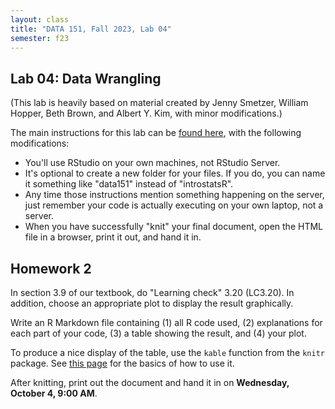 ```yaml
---
layout: class
title: "DATA 151, Fall 2023, Lab 04"
semester: f23
---
```


## Lab 04: Data Wrangling

(This lab is heavily based on material created by Jenny Smetzer,
William Hopper, Beth Brown, and Albert Y. Kim, with minor
modifications.)

The main instructions for this lab can be [found here](https://moderndive.github.io/moderndive_labs/static/PS/PS03_data_wrangling.html),
with the following modifications:

- You'll use RStudio on your own machines, not RStudio Server.
- It's optional to create a new folder for your files. If you do, you
  can name it something like "data151" instead of "introstatsR".
- Any time those instructions mention something happening on the
  server, just remember your code is actually executing on your own
  laptop, not a server.
- When you have successfully "knit" your final document, open the HTML
  file in a browser, print it out, and hand it in.

## Homework 2

In section 3.9 of our textbook, do "Learning check" 3.20 (LC3.20). In
addition, choose an appropriate plot to display the result
graphically.

Write an R Markdown file containing (1) all R code used, (2)
explanations for each part of your code, (3) a table showing the
result, and (4) your plot.

To produce a nice display of the table, use the `kable` function from
the `knitr` package. See [this
page](https://rmarkdown.rstudio.com/lesson-7.html) for the basics of
how to use it.

After knitting, print out the document and hand it in on **Wednesday,
October 4, 9:00 AM**.
